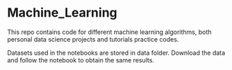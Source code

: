 # Machine_Learning

This repo contains code for different machine learning algorithms, both personal data science projects and tutorials practice codes. 

Datasets used in the notebooks are stored in data folder. Download the data and follow the notebook to obtain the same results. 
